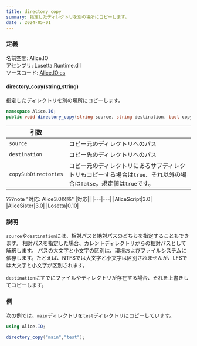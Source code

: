 ```yaml
---
title: directory_copy
summary: 指定したディレクトリを別の場所にコピーします。
date : 2024-05-01
---
```


### 定義
名前空間: Alice.IO<br/>
アセンブリ: Losetta.Runtime.dll<br/>
ソースコード: [Alice.IO.cs](https://github.com/WSOFT-Project/Losetta/blob/master/Losetta.Runtime/Alice.IO.cs)

#### directory_copy(string,string)

指定したディレクトリを別の場所にコピーします。

```cs title="AliceScript"
namespace Alice.IO;
public void directory_copy(string source, string destination, bool copySubDirectories = true);
```

|引数| |
|-|-|
|`source`|コピー元のディレクトリへのパス|
|`destination`|コピー先のディレクトリへのパス|
|`copySubDirectories`|コピー元のディレクトリにあるサブディレクトリもコピーする場合は`true`、それ以外の場合は`false`。規定値は`true`です。|

???note "対応: Alice3.0以降"
    |対応||
    |---|---|
    |AliceScript|3.0|
    |AliceSister|3.0|
    |Losetta|0.10|

### 説明
`source`や`destination`には、相対パスと絶対パスのどちらを指定することもできます。
相対パスを指定した場合、カレントディレクトリからの相対パスとして解釈します。
パスの大文字と小文字の区別は、環境およびファイルシステムに依存します。たとえば、NTFSでは大文字と小文字は区別されませんが、LFSでは大文字と小文字が区別されます。

`destination`にすでにファイルやディレクトリが存在する場合、それを上書きしてコピーします。
### 例
次の例では、`main`ディレクトリを`test`ディレクトリにコピーしています。

```cs title="AliceScript"
using Alice.IO;

directory_copy("main","test");
```